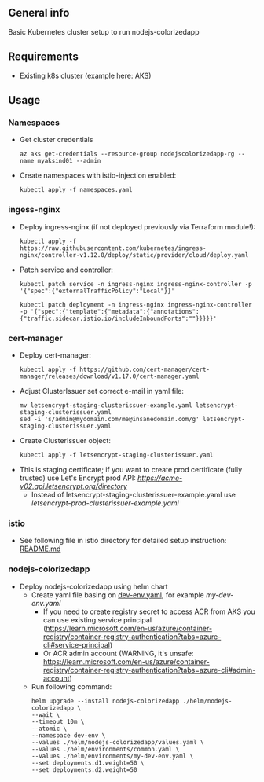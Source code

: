 ## General info

Basic Kubernetes cluster setup to run nodejs-colorizedapp

## Requirements

* Existing k8s cluster (example here: AKS)

## Usage

### Namespaces

* Get cluster credentials
  ```
  az aks get-credentials --resource-group nodejscolorizedapp-rg --name myaksind01 --admin
  ```
* Create namespaces with istio-injection enabled:
  ```
  kubectl apply -f namespaces.yaml
  ```

### ingess-nginx

* Deploy ingress-nginx (if not deployed previously via Terraform module!):
  ```
  kubectl apply -f https://raw.githubusercontent.com/kubernetes/ingress-nginx/controller-v1.12.0/deploy/static/provider/cloud/deploy.yaml
  ```
* Patch service and controller:
  ```
  kubectl patch service -n ingress-nginx ingress-nginx-controller -p '{"spec":{"externalTrafficPolicy":"Local"}}'
  ```
  ```
  kubectl patch deployment -n ingress-nginx ingress-nginx-controller -p '{"spec":{"template":{"metadata":{"annotations":{"traffic.sidecar.istio.io/includeInboundPorts":""}}}}}'
    ```
### cert-manager

* Deploy cert-manager:
  ```
  kubectl apply -f https://github.com/cert-manager/cert-manager/releases/download/v1.17.0/cert-manager.yaml
  ```
* Adjust ClusterIssuer set correct e-mail in yaml file:
  ```
  mv letsencrypt-staging-clusterissuer-example.yaml letsencrypt-staging-clusterissuer.yaml 
  sed -i 's/admin@mydomain.com/me@insanedomain.com/g' letsencrypt-staging-clusterissuer.yaml
  ```
* Create ClusterIssuer object:
  ```
  kubectl apply -f letsencrypt-staging-clusterissuer.yaml
  ```
* This is staging certificate; if you want to create prod certificate (fully trusted) use Let's Encrypt prod API: *https://acme-v02.api.letsencrypt.org/directory*
  * Instead of letsencrypt-staging-clusterissuer-example.yaml use *letsencrypt-prod-clusterissuer-example.yaml*

### istio

* See following file in istio directory for detailed setup instruction: [README.md](./istio/README.md)

### nodejs-colorizedapp

* Deploy nodejs-colorizedapp using helm chart
  * Create yaml file basing on [dev-env.yaml](../../helm/environments/dev-env.yaml), for example *my-dev-env.yaml*
    * If you need to create registry secret to access ACR from AKS you can use existing service principal (https://learn.microsoft.com/en-us/azure/container-registry/container-registry-authentication?tabs=azure-cli#service-principal) 
    * Or ACR admin account (WARNING, it's unsafe: https://learn.microsoft.com/en-us/azure/container-registry/container-registry-authentication?tabs=azure-cli#admin-account)
  * Run following command:
    ```
    helm upgrade --install nodejs-colorizedapp ./helm/nodejs-colorizedapp \
    --wait \
    --timeout 10m \
    --atomic \
    --namespace dev-env \
    --values ./helm/nodejs-colorizedapp/values.yaml \
    --values ./helm/environments/common.yaml \
    --values ./helm/environments/my-dev-env.yaml \
    --set deployments.d1.weight=50 \
    --set deployments.d2.weight=50
    ```
